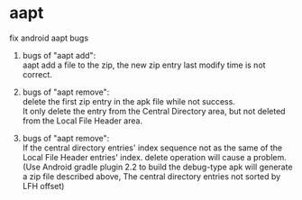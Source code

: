 # aapt
fix android aapt bugs

1. bugs of "aapt add":     
   aapt add a file to the zip, the new zip entry last modify time is not correct.
   
2. bugs of "aapt remove":     
   delete the first zip entry in the apk file while not success.     
   It only delete the entry from the Central Directory area, but not deleted from the Local File Header area.    
   
3. bugs of "aapt remove":    
   If the central directory entries' index sequence not as the same of the Local File Header entries' index.  delete operation will cause a problem.    
   (Use Android gradle plugin 2.2 to build the debug-type apk will generate a zip file described above, The central directory entries not
   sorted by LFH offset)    
   
   
